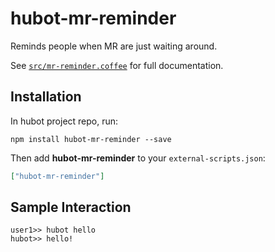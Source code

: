 # hubot-mr-reminder

Reminds people when MR are just waiting around.

See [`src/mr-reminder.coffee`](src/mr-reminder.coffee) for full documentation.

## Installation

In hubot project repo, run:

`npm install hubot-mr-reminder --save`

Then add **hubot-mr-reminder** to your `external-scripts.json`:

```json
["hubot-mr-reminder"]
```

## Sample Interaction

```
user1>> hubot hello
hubot>> hello!
```
